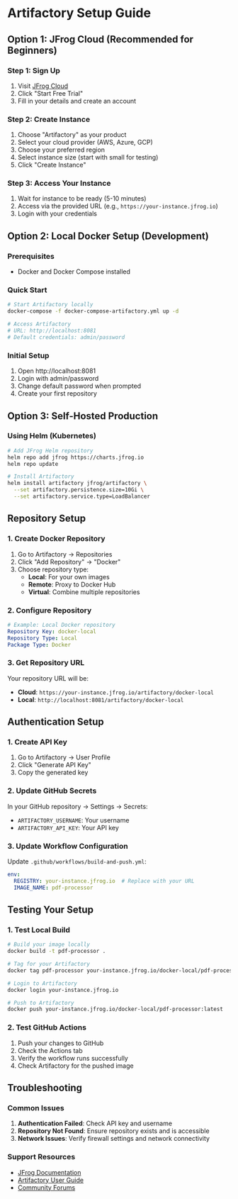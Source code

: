 # Artifactory Setup Guide

## Option 1: JFrog Cloud (Recommended for Beginners)

### Step 1: Sign Up
1. Visit [JFrog Cloud](https://jfrog.com/start-free/)
2. Click "Start Free Trial"
3. Fill in your details and create an account

### Step 2: Create Instance
1. Choose "Artifactory" as your product
2. Select your cloud provider (AWS, Azure, GCP)
3. Choose your preferred region
4. Select instance size (start with small for testing)
5. Click "Create Instance"

### Step 3: Access Your Instance
1. Wait for instance to be ready (5-10 minutes)
2. Access via the provided URL (e.g., `https://your-instance.jfrog.io`)
3. Login with your credentials

## Option 2: Local Docker Setup (Development)

### Prerequisites
- Docker and Docker Compose installed

### Quick Start
```bash
# Start Artifactory locally
docker-compose -f docker-compose-artifactory.yml up -d

# Access Artifactory
# URL: http://localhost:8081
# Default credentials: admin/password
```

### Initial Setup
1. Open http://localhost:8081
2. Login with admin/password
3. Change default password when prompted
4. Create your first repository

## Option 3: Self-Hosted Production

### Using Helm (Kubernetes)
```bash
# Add JFrog Helm repository
helm repo add jfrog https://charts.jfrog.io
helm repo update

# Install Artifactory
helm install artifactory jfrog/artifactory \
  --set artifactory.persistence.size=10Gi \
  --set artifactory.service.type=LoadBalancer
```

## Repository Setup

### 1. Create Docker Repository
1. Go to Artifactory → Repositories
2. Click "Add Repository" → "Docker"
3. Choose repository type:
   - **Local**: For your own images
   - **Remote**: Proxy to Docker Hub
   - **Virtual**: Combine multiple repositories

### 2. Configure Repository
```yaml
# Example: Local Docker repository
Repository Key: docker-local
Repository Type: Local
Package Type: Docker
```

### 3. Get Repository URL
Your repository URL will be:
- **Cloud**: `https://your-instance.jfrog.io/artifactory/docker-local`
- **Local**: `http://localhost:8081/artifactory/docker-local`

## Authentication Setup

### 1. Create API Key
1. Go to Artifactory → User Profile
2. Click "Generate API Key"
3. Copy the generated key

### 2. Update GitHub Secrets
In your GitHub repository → Settings → Secrets:
- `ARTIFACTORY_USERNAME`: Your username
- `ARTIFACTORY_API_KEY`: Your API key

### 3. Update Workflow Configuration
Update `.github/workflows/build-and-push.yml`:
```yaml
env:
  REGISTRY: your-instance.jfrog.io  # Replace with your URL
  IMAGE_NAME: pdf-processor
```

## Testing Your Setup

### 1. Test Local Build
```bash
# Build your image locally
docker build -t pdf-processor .

# Tag for your Artifactory
docker tag pdf-processor your-instance.jfrog.io/docker-local/pdf-processor:latest

# Login to Artifactory
docker login your-instance.jfrog.io

# Push to Artifactory
docker push your-instance.jfrog.io/docker-local/pdf-processor:latest
```

### 2. Test GitHub Actions
1. Push your changes to GitHub
2. Check the Actions tab
3. Verify the workflow runs successfully
4. Check Artifactory for the pushed image

## Troubleshooting

### Common Issues
1. **Authentication Failed**: Check API key and username
2. **Repository Not Found**: Ensure repository exists and is accessible
3. **Network Issues**: Verify firewall settings and network connectivity

### Support Resources
- [JFrog Documentation](https://www.jfrog.com/confluence/)
- [Artifactory User Guide](https://www.jfrog.com/confluence/display/JFROG/Artifactory+User+Guide)
- [Community Forums](https://community.jfrog.com/) 
